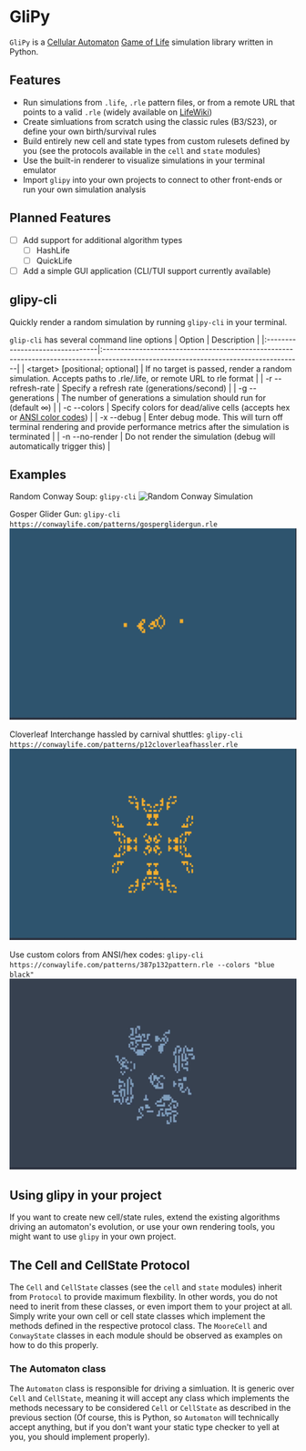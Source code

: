 # GliPy

`GliPy` is a [Cellular Automaton](https://en.wikipedia.org/wiki/Cellular_automaton) [Game of Life](https://en.wikipedia.org/wiki/Conway%27s_Game_of_Life) simulation library written in Python.

## Features
- Run simulations from `.life`, `.rle` pattern files, or from a remote URL that points to a valid `.rle` (widely available on [LifeWiki](https://conwaylife.com/wiki))
- Create simluations from scratch using the classic rules (B3/S23), or define your own birth/survival rules
- Build entirely new cell and state types from custom rulesets defined by you (see the protocols available in the `cell` and `state` modules)
- Use the built-in renderer to visualize simulations in your terminal emulator
- Import `glipy` into your own projects to connect to other front-ends or run your own simulation analysis

## Planned Features

- [ ] Add support for additional algorithm types
  - [ ] HashLife
  - [ ] QuickLife
- [ ] Add a simple GUI application (CLI/TUI support currently available)

## glipy-cli

Quickly render a random simulation by running `glipy-cli` in your terminal.

`glip-cli` has several command line options
| Option                          | Description                                                                                                                         |
|:--------------------------------|:------------------------------------------------------------------------------------------------------------------------------------|
| \<target\> [positional; optional] | If no target is passed, render a random simulation. Accepts paths to .rle/.life, or remote URL to rle format                        |
| -r --refresh-rate               | Specify a refresh rate (generations/second)                                                                                         |
| -g --generations                | The number of generations a simulation should run for (default ∞)                                                                   |
| -c --colors                     | Specify colors for dead/alive cells (accepts hex or [ANSI color codes](https://rich.readthedocs.io/en/stable/appendix/colors.html)) |
| -x --debug                      | Enter debug mode. This will turn off terminal rendering and provide performance metrics after the simulation is terminated          |
| -n --no-render                  | Do not render the simulation (debug will automatically trigger this)                                                                |

## Examples

Random Conway Soup: `glipy-cli`
![Random Conway Simulation](random-conway.gif)

Gosper Glider Gun: `glipy-cli https://conwaylife.com/patterns/gosperglidergun.rle`
![Gosper Glider Gun](gosper-gun.gif)

Cloverleaf Interchange hassled by carnival shuttles: `glipy-cli https://conwaylife.com/patterns/p12cloverleafhassler.rle`
![Cloverleaf Hassler](cloverleaf-interchange.gif)

Use custom colors from ANSI/hex codes: `glipy-cli https://conwaylife.com/patterns/387p132pattern.rle --colors "blue black"`
![387p132](p387p132.gif)

## Using glipy in your project

If you want to create new cell/state rules, extend the existing algorithms driving an automaton's evolution, or use your own rendering tools, you might want to use `glipy` in your own project.

## The Cell and CellState Protocol
The `Cell` and `CellState` classes (see the `cell` and `state` modules) inherit from `Protocol` to provide maximum flexbility. In other words, you do not need to inerit from these classes, or even import them to your project at all. Simply write your own cell or cell state classes which implement the methods defined in the respective protocol class. The `MooreCell` and `ConwayState` classes in each module should be observed as examples on how to do this properly.

### The Automaton class

The `Automaton` class is responsible for driving a simluation. It is generic over `Cell` and `CellState`, meaning it will accept any class which implements the methods necessary to be considered `Cell` or `CellState` as described in the previous section (Of course, this is Python, so `Automaton` will technically accept anything, but if you don't want your static type checker to yell at you, you should implement properly).
